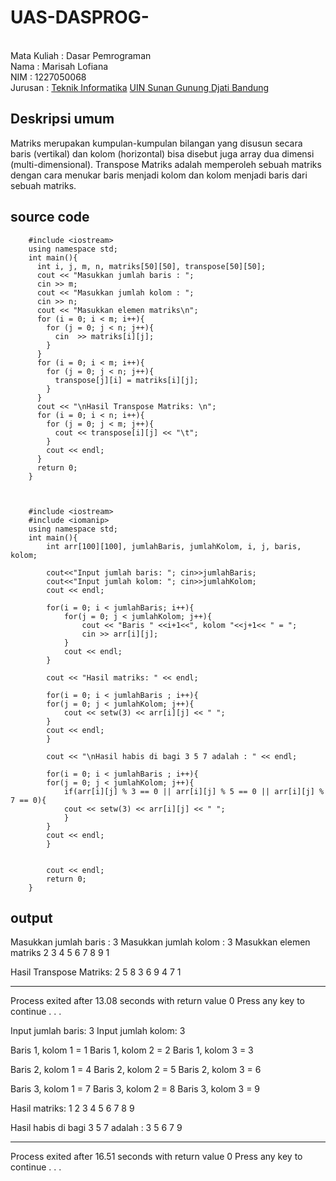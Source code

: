 # UAS-DASPROG-
<br>Mata Kuliah : Dasar Pemrograman 
<br> Nama : Marisah Lofiana 
<br> NIM : 1227050068
<br>Jurusan : [Teknik Informatika](http://if.uinsgd.ac.id/) [UIN Sunan Gunung Djati Bandung](https://uinsgd.ac.id/)

## Deskripsi umum 
Matriks merupakan kumpulan-kumpulan bilangan yang disusun secara baris (vertikal) dan kolom (horizontal) bisa disebut juga array dua dimensi (multi-dimensional). Transpose Matriks adalah memperoleh sebuah matriks dengan cara menukar baris menjadi kolom dan kolom menjadi baris dari sebuah matriks.

## source code 

        #include <iostream>
        using namespace std;
        int main(){
          int i, j, m, n, matriks[50][50], transpose[50][50];
          cout << "Masukkan jumlah baris : ";
          cin >> m;
          cout << "Masukkan jumlah kolom : ";
          cin >> n;
          cout << "Masukkan elemen matriks\n";
          for (i = 0; i < m; i++){
            for (j = 0; j < n; j++){
              cin  >> matriks[i][j];
            }
          }
          for (i = 0; i < m; i++){
            for (j = 0; j < n; j++){
              transpose[j][i] = matriks[i][j];
            }
          }
          cout << "\nHasil Transpose Matriks: \n";
          for (i = 0; i < n; i++){
            for (j = 0; j < m; j++){
              cout << transpose[i][j] << "\t";
            }
            cout << endl;
          }
          return 0;
        }
        
        
        
        #include <iostream>
        #include <iomanip>
        using namespace std;
        int main(){
            int arr[100][100], jumlahBaris, jumlahKolom, i, j, baris, kolom;

            cout<<"Input jumlah baris: "; cin>>jumlahBaris;
            cout<<"Input jumlah kolom: "; cin>>jumlahKolom;
            cout << endl;

            for(i = 0; i < jumlahBaris; i++){
                for(j = 0; j < jumlahKolom; j++){
                    cout << "Baris " <<i+1<<", kolom "<<j+1<< " = ";
                    cin >> arr[i][j];
                }
                cout << endl;
            }

            cout << "Hasil matriks: " << endl;

            for(i = 0; i < jumlahBaris ; i++){
            for(j = 0; j < jumlahKolom; j++){
                cout << setw(3) << arr[i][j] << " ";
            }
            cout << endl;
            }

            cout << "\nHasil habis di bagi 3 5 7 adalah : " << endl;

            for(i = 0; i < jumlahBaris ; i++){
            for(j = 0; j < jumlahKolom; j++){
                if(arr[i][j] % 3 == 0 || arr[i][j] % 5 == 0 || arr[i][j] % 7 == 0){
                cout << setw(3) << arr[i][j] << " ";
                }
            }
            cout << endl;
            }


            cout << endl;
            return 0;
        }
        
        



## output 
  
Masukkan jumlah baris : 3
Masukkan jumlah kolom : 3
Masukkan elemen matriks
2 3 4
5 6 7
8 9 1

Hasil Transpose Matriks:
2       5       8
3       6       9
4       7       1

--------------------------------
Process exited after 13.08 seconds with return value 0
Press any key to continue . . .


Input jumlah baris: 3
Input jumlah kolom: 3

Baris 1, kolom 1 = 1
Baris 1, kolom 2 = 2
Baris 1, kolom 3 = 3

Baris 2, kolom 1 = 4
Baris 2, kolom 2 = 5
Baris 2, kolom 3 = 6

Baris 3, kolom 1 = 7
Baris 3, kolom 2 = 8
Baris 3, kolom 3 = 9

Hasil matriks:
  1   2   3
  4   5   6
  7   8   9

Hasil habis di bagi 3 5 7 adalah :
  3
  5   6
  7   9


--------------------------------
Process exited after 16.51 seconds with return value 0
Press any key to continue . . .
  
  
  
